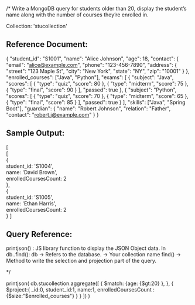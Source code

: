 
/*
Write a MongoDB query for students older than 20, display the student’s name 
along with the number of courses they’re enrolled in.

Collection: 'stucollection'

Reference Document:
----------------------
{
    "student_id": "S1001",
    "name": "Alice Johnson",
    "age": 18,
    "contact": {
      "email": "alice@example.com",
      "phone": "123-456-7890",
      "address": { 
        "street": "123 Maple St",
        "city": "New York",
        "state": "NY",
        "zip": "10001"
      }
    },
    "enrolled_courses": ["Java", "Python"],
    "exams": [
      {
        "subject": "Java",
        "scores": [
          { "type": "quiz", "score": 80 },
          { "type": "midterm", "score": 75 },
          { "type": "final", "score": 90 }
        ],
        "passed": true
      },
      {
        "subject": "Python",
        "scores": [
          { "type": "quiz", "score": 70 },
          { "type": "midterm", "score": 65 },
          { "type": "final", "score": 85 }
        ],
        "passed": true
      }
    ],
    "skills": ["Java", "Spring Boot"],
    "guardian": {
      "name": "Robert Johnson",
      "relation": "Father",
      "contact": "robert.j@example.com"
    }
}

Sample Output:
---------------
[                                                                               
[                                                                               
  {                                                                             
    student_id: 'S1004',                                                        
    name: 'David Brown',                                                        
    enrolledCoursesCount: 2                                                     
  },                                                                            
  {                                                                             
    student_id: 'S1005',                                                        
    name: 'Ethan Harris',                                                       
    enrolledCoursesCount: 2                                                     
  }
]
 
Query Reference:
-------------------
printjson() : JS library function to display the JSON Object data.
In db.<collection>.find():
	db -> Refers to the database.
	<collection> -> Your collection name
	find() -> Method to write the selection and projection part of the query.

*/
	
printjson(
	db.stucollection.aggregate([
	    {
	        $match:
	            {age:
	                {$gt:20}
	            },
	    },
	    {
	        $project:{
	            _id:0,
	            student_id:1,
	            name:1,
	            enrolledCoursesCount : {$size:"$enrolled_courses"}
	        }
	    }
	    ])
)
